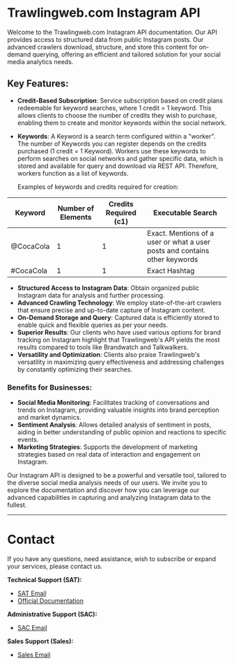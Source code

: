 # Trawlingweb.com Instagram API

Welcome to the Trawlingweb.com Instagram API documentation. Our API provides access to structured data from public Instagram posts. Our advanced crawlers download, structure, and store this content for on-demand querying, offering an efficient and tailored solution for your social media analytics needs.

## Key Features:

* **Credit-Based Subscription**: Service subscription based on credit plans redeemable for keyword searches, where 1 credit = 1 keyword. This allows clients to choose the number of credits they wish to purchase, enabling them to create and monitor keywords within the social network.
* **Keywords**: A Keyword is a search term configured within a "worker". The number of Keywords you can register depends on the credits purchased (1 credit = 1 Keyword). Workers use these keywords to perform searches on social networks and gather specific data, which is stored and available for query and download via REST API. Therefore, workers function as a list of keywords.

    Examples of keywords and credits required for creation:

|     Keyword     | Number of Elements | Credits Required (c1) |                          Executable Search                          |
|-----------------|--------------------|-----------------------|---------------------------------------------------------------------|
|    @CocaCola    |         1          |           1           | Exact. Mentions of a user or what a user posts and contains other keywords |
|    #CocaCola    |         1          |           1           | Exact Hashtag                                          |

* **Structured Access to Instagram Data**: Obtain organized public Instagram data for analysis and further processing.
* **Advanced Crawling Technology**: We employ state-of-the-art crawlers that ensure precise and up-to-date capture of Instagram content.
* **On-Demand Storage and Query**: Captured data is efficiently stored to enable quick and flexible queries as per your needs.
* **Superior Results**: Our clients who have used various options for brand tracking on Instagram highlight that Trawlingweb's API yields the most results compared to tools like Brandwatch and Talkwalkers.
* **Versatility and Optimization**: Clients also praise Trawlingweb's versatility in maximizing query effectiveness and addressing challenges by constantly optimizing their searches.

### Benefits for Businesses:

* **Social Media Monitoring**: Facilitates tracking of conversations and trends on Instagram, providing valuable insights into brand perception and market dynamics.
* **Sentiment Analysis**: Allows detailed analysis of sentiment in posts, aiding in better understanding of public opinion and reactions to specific events.
* **Marketing Strategies**: Supports the development of marketing strategies based on real data of interaction and engagement on Instagram.

Our Instagram API is designed to be a powerful and versatile tool, tailored to the diverse social media analysis needs of our users. We invite you to explore the documentation and discover how you can leverage our advanced capabilities in capturing and analyzing Instagram data to the fullest.

---

# Contact
If you have any questions, need assistance, wish to subscribe or expand your services, please contact us.

**Technical Support (SAT):**
* [SAT Email](mailto:support@trawlingweb.com)
* [Official Documentation](https://docs.trawlingweb.com)

**Administrative Support (SAC):**
* [SAC Email](mailto:gestion@trawlingweb.com)

**Sales Support (Sales):**
* [Sales Email](mailto:sales@trawlingweb.com)
